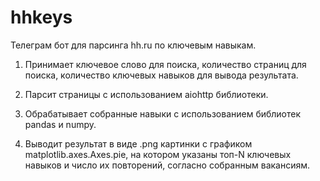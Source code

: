 # hhkeys
Телеграм бот для парсинга hh.ru по ключевым навыкам.

1. Принимает ключевое слово для поиска, количество страниц для поиска, 
количество ключевых навыков для вывода результата.

2. Парсит страницы с использованием aiohttp библиотеки.

3. Обрабатывает собранные навыки с использованием библиотек pandas и numpy.

4. Выводит результат в виде .png картинки с графиком matplotlib.axes.Axes.pie,
на котором указаны топ-N ключевых навыков и число их повторений, согласно собранным вакансиям.
